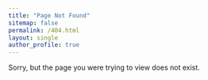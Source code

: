 ```yaml
---
title: "Page Not Found"
sitemap: false
permalink: /404.html
layout: single
author_profile: true
---
```


Sorry, but the page you were trying to view does not exist.
